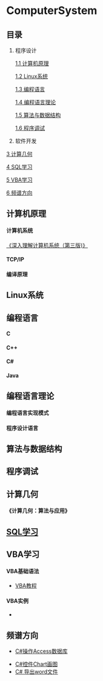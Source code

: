 # ComputerSystem

## 目录 ##

1. 程序设计

	[1.1 计算机原理](#1.1)

	[1.2 Linux系统](#1.2)

	[1.3 编程语言]()

	[1.4 编程语言理论]()

	[1.5 算法与数据结构]()

	[1.6 程序调试]()

2. 软件开发

[3 计算几何](#3)

[4 SQL学习](#4)

[5 VBA学习](#5)

[6 频谱方向](#6)


<h2 id = "1.1">计算机原理 </h2>

#### 计算机系统 ####

[《深入理解计算机系统（第三版)》](CSAPP/CSAPP.md)


#### TCP/IP ####


#### 编译原理 ####

<h2 id = "1.2">Linux系统 </h2>

<h2 id = "1.3">编程语言 </h2>

#### C ####

#### C++ ####

#### C# ####

#### Java ####

<h2 id = "1.4">编程语言理论 </h2>

#### 编程语言实现模式 ####

#### 程序设计语言 ####

<h2 id = "1.5">算法与数据结构 </h2>


<h2 id = "1.6">程序调试 </h2>

<h2 id = "3">计算几何 </h2>

#### 《计算几何：算法与应用》 ####

<h2 id = "4"><a href = "https://github.com/lixin-heart/ComputerSystem/blob/master/SQL/2018-3-29-SQL%E5%9F%BA%E7%A1%80%E5%8F%8A%E5%AE%9E%E4%BE%8B.md">SQL学习 </a></h2>


<h2 id = "5"> VBA学习</h2>

#### VBA基础语法 ####

- [VBA教程](https://www.tutorialspoint.com/vba/index.htm)

#### VBA实例 ####

- ​

<h2 id = "6">频谱方向</h2>

+ [C#操作Access数据库](SpectrumPrediction/2018-3-28-C%23控件Chart画图.md)

- [C#控件Chart画图](SpectrumPrediction/2018-3-28-C%23控件Chart画图.md)
- [C# 导出word文件](SpectrumPrediction/2018-4-3-C%23导出word文件.md)




